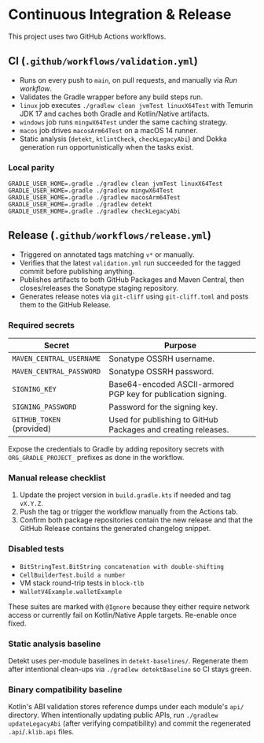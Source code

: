 # Continuous Integration & Release

This project uses two GitHub Actions workflows.

## CI (`.github/workflows/validation.yml`)
- Runs on every push to `main`, on pull requests, and manually via *Run workflow*.
- Validates the Gradle wrapper before any build steps run.
- `linux` job executes `./gradlew clean jvmTest linuxX64Test` with Temurin JDK 17 and caches both Gradle and Kotlin/Native artifacts.
- `windows` job runs `mingwX64Test` under the same caching strategy.
- `macos` job drives `macosArm64Test` on a macOS 14 runner.
- Static analysis (`detekt`, `ktlintCheck`, `checkLegacyAbi`) and Dokka generation run opportunistically when the tasks exist.

### Local parity
```
GRADLE_USER_HOME=.gradle ./gradlew clean jvmTest linuxX64Test
GRADLE_USER_HOME=.gradle ./gradlew mingwX64Test
GRADLE_USER_HOME=.gradle ./gradlew macosArm64Test
GRADLE_USER_HOME=.gradle ./gradlew detekt
GRADLE_USER_HOME=.gradle ./gradlew checkLegacyAbi
```

## Release (`.github/workflows/release.yml`)
- Triggered on annotated tags matching `v*` or manually.
- Verifies that the latest `validation.yml` run succeeded for the tagged commit before publishing anything.
- Publishes artifacts to both GitHub Packages and Maven Central, then closes/releases the Sonatype staging repository.
- Generates release notes via `git-cliff` using `git-cliff.toml` and posts them to the GitHub Release.

### Required secrets
| Secret | Purpose |
| --- | --- |
| `MAVEN_CENTRAL_USERNAME` | Sonatype OSSRH username. |
| `MAVEN_CENTRAL_PASSWORD` | Sonatype OSSRH password. |
| `SIGNING_KEY` | Base64-encoded ASCII-armored PGP key for publication signing. |
| `SIGNING_PASSWORD` | Password for the signing key. |
| `GITHUB_TOKEN` (provided) | Used for publishing to GitHub Packages and creating releases. |

Expose the credentials to Gradle by adding repository secrets with `ORG_GRADLE_PROJECT_` prefixes as done in the workflow.

### Manual release checklist
1. Update the project version in `build.gradle.kts` if needed and tag `vX.Y.Z`.
2. Push the tag or trigger the workflow manually from the Actions tab.
3. Confirm both package repositories contain the new release and that the GitHub Release contains the generated changelog snippet.

### Disabled tests
- `BitStringTest.BitString concatenation with double-shifting`
- `CellBuilderTest.build a number`
- VM stack round-trip tests in `block-tlb`
- `WalletV4Example.walletExample`

These suites are marked with `@Ignore` because they either require network access or currently fail on Kotlin/Native Apple targets. Re-enable once fixed.

### Static analysis baseline
Detekt uses per-module baselines in `detekt-baselines/`. Regenerate them after intentional clean-ups via `./gradlew detektBaseline` so CI stays green.

### Binary compatibility baseline
Kotlin's ABI validation stores reference dumps under each module's `api/` directory. When intentionally updating public APIs, run `./gradlew updateLegacyAbi` (after verifying compatibility) and commit the regenerated `.api`/`.klib.api` files.
